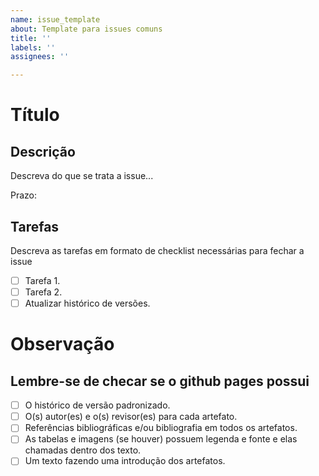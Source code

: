 ```yaml
---
name: issue_template
about: Template para issues comuns
title: ''
labels: ''
assignees: ''

---
```


# Título

## Descrição

Descreva do que se trata a issue...

Prazo:

## Tarefas

Descreva as tarefas em formato de checklist necessárias para fechar a issue

- [ ] Tarefa 1.
- [ ] Tarefa 2.
- [ ] Atualizar histórico de versões.

# Observação

## Lembre-se de checar se o github pages possui

- [ ] O histórico de versão padronizado.
- [ ] O(s) autor(es) e o(s) revisor(es) para cada artefato.
- [ ] Referências bibliográficas e/ou bibliografia em todos os artefatos.
- [ ] As tabelas e imagens  (se houver) possuem legenda e fonte e elas chamadas dentro dos texto.
- [ ] Um texto fazendo uma introdução dos artefatos.